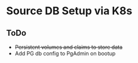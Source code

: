 # Source DB Setup via K8s

## ToDo
* ~~Persistent volumes and claims to store data~~
* Add PG db config to PgAdmin on bootup